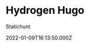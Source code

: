 ---
title: Hydrogen Hugo
github: https://github.com/statichunt/hydrogen-hugo
demo: https://demo.statichunt.com/hydrogen-hugo/
author: Statichunt
author_link: https://statichunt.com/
author_twitter: heyStatichunt
ssg:
  - Hugo
css:
  - Bootstrap
category:
  - Blog
date: 2022-01-09T16:13:50.000Z
description: >-
  Hydrogen Hugo is an excellent theme for creating a personal blog, particularly
  for developers. It inherited the latest structure and excluded all jquery
  dependencies. A vast amount of shortcodes are available on the element page.
draft: false
publish_date: '2022-01-10T07:20:44Z'
update_date: '2022-10-20T09:20:30Z'
github_star: 5
github_fork: 0
---